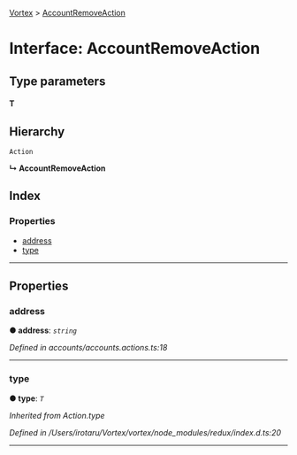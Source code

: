 [Vortex](../README.md) > [AccountRemoveAction](../interfaces/accountremoveaction.md)

# Interface: AccountRemoveAction

## Type parameters
#### T 
## Hierarchy

 `Action`

**↳ AccountRemoveAction**

## Index

### Properties

* [address](accountremoveaction.md#address)
* [type](accountremoveaction.md#type)

---

## Properties

<a id="address"></a>

###  address

**● address**: *`string`*

*Defined in accounts/accounts.actions.ts:18*

___
<a id="type"></a>

###  type

**● type**: *`T`*

*Inherited from Action.type*

*Defined in /Users/irotaru/Vortex/vortex/node_modules/redux/index.d.ts:20*

___


